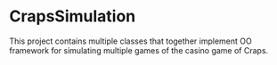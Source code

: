 # CrapsSimulation
This project contains multiple classes that together implement OO framework for simulating multiple games of the casino game of Craps.
